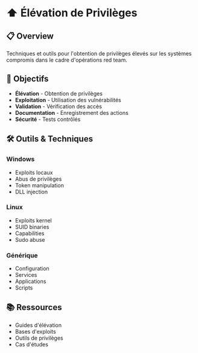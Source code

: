# ⬆️ Élévation de Privilèges

## 📋 Overview

Techniques et outils pour l'obtention de privilèges élevés sur les systèmes compromis dans le cadre d'opérations red team.

## 🎯 Objectifs

- **Élévation** - Obtention de privilèges
- **Exploitation** - Utilisation des vulnérabilités
- **Validation** - Vérification des accès
- **Documentation** - Enregistrement des actions
- **Sécurité** - Tests contrôlés

## 🛠️ Outils & Techniques

### Windows
- Exploits locaux
- Abus de privilèges
- Token manipulation
- DLL injection

### Linux
- Exploits kernel
- SUID binaries
- Capabilities
- Sudo abuse

### Générique
- Configuration
- Services
- Applications
- Scripts

## 📚 Ressources

- Guides d'élévation
- Bases d'exploits
- Outils de privilèges
- Cas d'études 